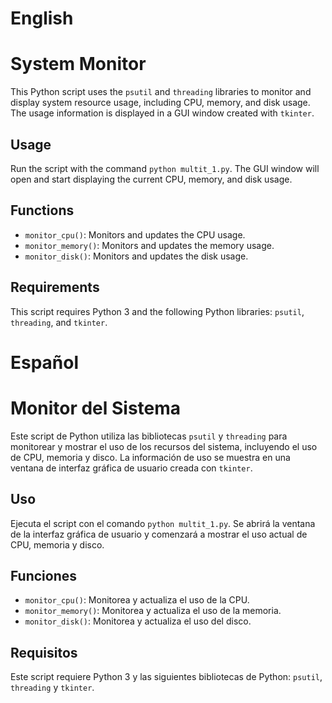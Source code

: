 # English

# System Monitor

This Python script uses the `psutil` and `threading` libraries to monitor and display system resource usage, including CPU, memory, and disk usage. The usage information is displayed in a GUI window created with `tkinter`.

## Usage

Run the script with the command `python multit_1.py`. The GUI window will open and start displaying the current CPU, memory, and disk usage.

## Functions

- `monitor_cpu()`: Monitors and updates the CPU usage.
- `monitor_memory()`: Monitors and updates the memory usage.
- `monitor_disk()`: Monitors and updates the disk usage.

## Requirements

This script requires Python 3 and the following Python libraries: `psutil`, `threading`, and `tkinter`.

# Español

# Monitor del Sistema

Este script de Python utiliza las bibliotecas `psutil` y `threading` para monitorear y mostrar el uso de los recursos del sistema, incluyendo el uso de CPU, memoria y disco. La información de uso se muestra en una ventana de interfaz gráfica de usuario creada con `tkinter`.

## Uso

Ejecuta el script con el comando `python multit_1.py`. Se abrirá la ventana de la interfaz gráfica de usuario y comenzará a mostrar el uso actual de CPU, memoria y disco.

## Funciones

- `monitor_cpu()`: Monitorea y actualiza el uso de la CPU.
- `monitor_memory()`: Monitorea y actualiza el uso de la memoria.
- `monitor_disk()`: Monitorea y actualiza el uso del disco.

## Requisitos

Este script requiere Python 3 y las siguientes bibliotecas de Python: `psutil`, `threading` y `tkinter`.